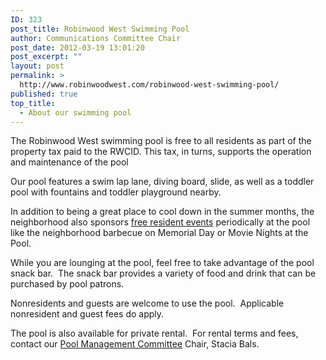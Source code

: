 ```yaml
---
ID: 323
post_title: Robinwood West Swimming Pool
author: Communications Committee Chair
post_date: 2012-03-19 13:01:20
post_excerpt: ""
layout: post
permalink: >
  http://www.robinwoodwest.com/robinwood-west-swimming-pool/
published: true
top_title:
  - About our swimming pool
---
```

The Robinwood West swimming pool is free to all residents as part of the property tax paid to the RWCID. This tax, in turns, supports the operation and maintenance of the pool

Our pool features a swim lap lane, diving board, slide, as well as a toddler pool with fountains and toddler playground nearby.

In addition to being a great place to cool down in the summer months, the neighborhood also sponsors <a href="http://www.robinwoodwest.com/our-community/calendar/">free resident events</a> periodically at the pool like the neighborhood barbecue on Memorial Day or Movie Nights at the Pool.

While you are lounging at the pool, feel free to take advantage of the pool snack bar. &nbsp;The snack bar provides a variety of food and drink that can be purchased by pool patrons.

Nonresidents and guests are welcome to use the pool. &nbsp;Applicable nonresident and guest fees do apply.

The pool is also available for private rental. &nbsp;For rental terms and fees, contact our <a href="http://www.robinwoodwest.com/community-improvement-district/committees/pool-management/">Pool Management Committee</a> Chair, Stacia Bals.